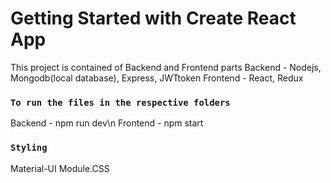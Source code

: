 # Getting Started with Create React App

This project is contained of Backend and Frontend parts
Backend - Nodejs, Mongodb(local database), Express, JWTtoken
Frontend - React, Redux


### `To run the files in the respective folders`

Backend - npm run dev\n
Frontend - npm start

### `Styling`

Material-UI
Module.CSS

